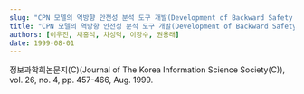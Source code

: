 ```yaml
---
slug: "CPN 모델의 역방향 안전성 분석 도구 개발(Development of Backward Safety Analysis Tool (SAC) for CPN Model)"
title: "CPN 모델의 역방향 안전성 분석 도구 개발(Development of Backward Safety Analysis Tool (SAC) for CPN Model)"
authors: [이우진, 채흥석, 차성덕, 이장수, 권용래]
date: 1999-08-01
---
```


정보과학회논문지(C)(Journal of The Korea Information Science Society(C)), vol. 26, no. 4, pp. 457-466, Aug. 1999.
